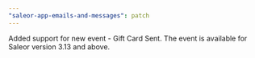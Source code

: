 ```yaml
---
"saleor-app-emails-and-messages": patch
---
```


Added support for new event - Gift Card Sent. The event is available for Saleor version 3.13 and above.

